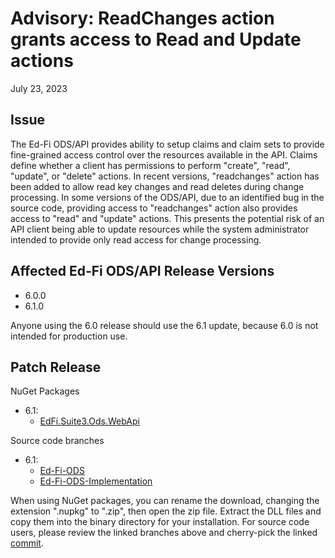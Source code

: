 # Advisory: ReadChanges action grants access to Read and Update actions

July 23, 2023

## Issue

The Ed-Fi ODS/API provides ability to setup claims and claim sets to provide
fine-grained access control over the resources available in the API.  Claims
define whether a client has permissions to perform "create", "read", "update",
or "delete" actions. In recent versions, "readchanges" action has been added to
allow read key changes and read deletes during change processing.  In some
versions of the ODS/API, due to an identified bug in the source code, providing
access to "readchanges" action also provides access to "read" and "update"
actions. This presents the potential risk of an API client being able to update
resources while the system administrator intended to provide only read access
for change processing.

## Affected Ed-Fi ODS/API Release Versions

* 6.0.0
* 6.1.0

Anyone using the 6.0 release should use the 6.1 update, because 6.0 is not
intended for production use.

## Patch Release

NuGet Packages

* 6.1:
  * [EdFi.Suite3.Ods.WebApi](https://dev.azure.com/ed-fi-alliance/Ed-Fi-Alliance-OSS/_artifacts/feed/EdFi/NuGet/EdFi.Suite3.Ods.WebApi/overview/6.1.953)

Source code branches

* 6.1:
  * [Ed-Fi-ODS](https://github.com/Ed-Fi-Alliance-OSS/Ed-Fi-ODS/tree/v6.1-patch2)
  * [Ed-Fi-ODS-Implementation](https://github.com/Ed-Fi-Alliance-OSS/Ed-Fi-ODS-Implementation/tree/v6.1-patch2)

When using NuGet packages, you can rename the download, changing the extension
".nupkg" to ".zip", then open the zip file. Extract the DLL files and copy them
into the binary directory for your installation. For source code users, please
review the linked branches above and cherry-pick the linked
[commit](https://github.com/Ed-Fi-Alliance-OSS/Ed-Fi-ODS/commit/d01ac751a113654bbae8785c0fd55d3345b37b9a).
